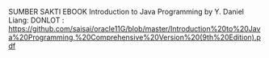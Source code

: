 SUMBER SAKTI EBOOK Introduction to Java Programming by Y. Daniel Liang: 
DONLOT : https://github.com/saisai/oracle11G/blob/master/Introduction%20to%20Java%20Programming,%20Comprehensive%20Version%20(9th%20Edition).pdf
